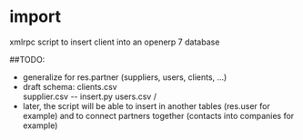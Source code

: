 import
======

xmlrpc script to insert client into an openerp 7 database

##TODO:

* generalize for res.partner (suppliers, users, clients, ...)
* draft schema:
                    clients.csv     \
                    supplier.csv    -- insert.py
                    users.csv       /
* later, the script will be able to insert in another tables (res.user for example) and to connect partners together (contacts into companies for example)